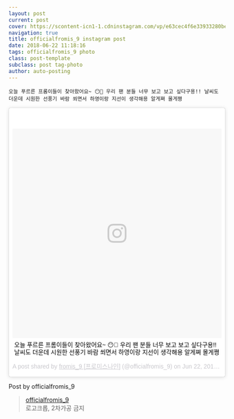 ```yaml
---
layout: post
current: post
cover: https://scontent-icn1-1.cdninstagram.com/vp/e63cec4f6e33933280be636f7b7518d9/5BE6CE26/t51.2885-15/e35/p612x612/34816427_260043211398028_2838096758356049920_n.jpg
navigation: true
title: officialfromis_9 instagram post
date: 2018-06-22 11:18:16
tags: officialfromis_9 photo
class: post-template
subclass: post tag-photo
author: auto-posting
---
```


```
오늘 푸르른 프롬이들이 찾아왔어요~ 😶🌿 우리 팬 분들 너무 보고 보고 싶다구용!! 날씨도 더운데 시원한 선풍기 바람 쐬면서 하영이랑 지선이 생각해용 알게쪄 몰게쪙
```

<blockquote class="instagram-media" data-instgrm-captioned data-instgrm-permalink="https://www.instagram.com/p/BkUzKFelJuh/" data-instgrm-version="8" style=" background:#FFF; border:0; border-radius:3px; box-shadow:0 0 1px 0 rgba(0,0,0,0.5),0 1px 10px 0 rgba(0,0,0,0.15); margin: 1px; max-width:658px; padding:0; width:99.375%; width:-webkit-calc(100% - 2px); width:calc(100% - 2px);"><div style="padding:8px;"> <div style=" background:#F8F8F8; line-height:0; margin-top:40px; padding:50% 0; text-align:center; width:100%;"> <div style=" background:url(data:image/png;base64,iVBORw0KGgoAAAANSUhEUgAAACwAAAAsCAMAAAApWqozAAAABGdBTUEAALGPC/xhBQAAAAFzUkdCAK7OHOkAAAAMUExURczMzPf399fX1+bm5mzY9AMAAADiSURBVDjLvZXbEsMgCES5/P8/t9FuRVCRmU73JWlzosgSIIZURCjo/ad+EQJJB4Hv8BFt+IDpQoCx1wjOSBFhh2XssxEIYn3ulI/6MNReE07UIWJEv8UEOWDS88LY97kqyTliJKKtuYBbruAyVh5wOHiXmpi5we58Ek028czwyuQdLKPG1Bkb4NnM+VeAnfHqn1k4+GPT6uGQcvu2h2OVuIf/gWUFyy8OWEpdyZSa3aVCqpVoVvzZZ2VTnn2wU8qzVjDDetO90GSy9mVLqtgYSy231MxrY6I2gGqjrTY0L8fxCxfCBbhWrsYYAAAAAElFTkSuQmCC); display:block; height:44px; margin:0 auto -44px; position:relative; top:-22px; width:44px;"></div></div> <p style=" margin:8px 0 0 0; padding:0 4px;"> <a href="https://www.instagram.com/p/BkUzKFelJuh/" style=" color:#000; font-family:Arial,sans-serif; font-size:14px; font-style:normal; font-weight:normal; line-height:17px; text-decoration:none; word-wrap:break-word;" target="_blank">오늘 푸르른 프롬이들이 찾아왔어요~ 😶🌿 우리 팬 분들 너무 보고 보고 싶다구용!! 날씨도 더운데 시원한 선풍기 바람 쐬면서 하영이랑 지선이 생각해용 알게쪄 몰게쪙</a></p> <p style=" color:#c9c8cd; font-family:Arial,sans-serif; font-size:14px; line-height:17px; margin-bottom:0; margin-top:8px; overflow:hidden; padding:8px 0 7px; text-align:center; text-overflow:ellipsis; white-space:nowrap;">A post shared by <a href="https://www.instagram.com/officialfromis_9/" style=" color:#c9c8cd; font-family:Arial,sans-serif; font-size:14px; font-style:normal; font-weight:normal; line-height:17px;" target="_blank"> fromis_9 [프로미스나인]</a> (@officialfromis_9) on <time style=" font-family:Arial,sans-serif; font-size:14px; line-height:17px;" datetime="2018-06-22T11:18:16+00:00">Jun 22, 2018 at 4:18am PDT</time></p></div></blockquote>
<script async defer src="//www.instagram.com/embed.js"></script>

Post by officialfromis_9

> [officialfromis_9](https://www.instagram.com/officialfromis_9)  
  로고크롭, 2차가공 금지